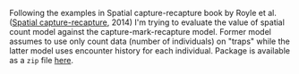 Following the examples in Spatial capture-recapture book by Royle et al. ([Spatial capture-recapture](http://www.bookdepository.com/Spatial-Capture-Recapture-Andrew-Royle/9780124059399), 2014) I'm trying to evaluate the value of spatial count model against the capture-mark-recapture model. Former model assumes to use only count data (number of individuals) on "traps" while the latter model uses encounter history for each individual. Package is available as a `zip` file [here](https://sites.google.com/site/spatialcapturerecapture/scrbook-r-package).